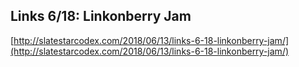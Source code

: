 ## Links 6/18: Linkonberry Jam
  
  [http://slatestarcodex.com/2018/06/13/links-6-18-linkonberry-jam/](http://slatestarcodex.com/2018/06/13/links-6-18-linkonberry-jam/)